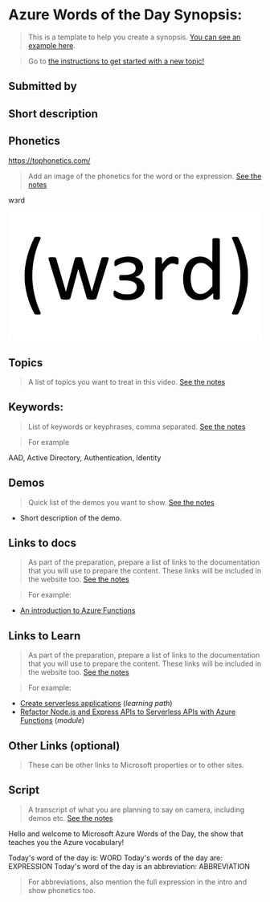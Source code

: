 # Azure Words of the Day Synopsis: <!-- TOPIC -->

> This is a template to help you create a synopsis. [You can see an example here](https://github.com/lbugnion/wordsoftheday-md/blob/master/synopsis/aad.md).

> Go to [the instructions to get started with a new topic!](https://github.com/lbugnion/wordsoftheday-md/blob/master/instructions/contributing-synopsis.md)

## Submitted by

<!-- ENTER YOUR NAME HERE -->

<!-- ENTER YOUR EMAIL HERE -->

<!-- ENTER YOUR TWITTER NAME HERE -->

## Short description

<!-- ENTER A SHORT DESCRIPTION HERE -->

## Phonetics

https://tophonetics.com/

> Add an image of the phonetics for the word or the expression.
> [See the notes](https://github.com/lbugnion/wordsoftheday-md/blob/master/instructions/synopsis-template-notes.md#phonetics)

wɜrd

![Phonetics image](images/WORD/Phonetics.png)

## Topics

> A list of topics you want to treat in this video.
> [See the notes](https://github.com/lbugnion/wordsoftheday-md/blob/master/instructions/synopsis-template-notes.md#topics)

## Keywords:

> List of keywords or keyphrases, comma separated.
> [See the notes](https://github.com/lbugnion/wordsoftheday-md/blob/master/instructions/synopsis-template-notes.md#keywords)

> For example

AAD, Active Directory, Authentication, Identity

## Demos

> Quick list of the demos you want to show.
> [See the notes](https://github.com/lbugnion/wordsoftheday-md/blob/master/instructions/synopsis-template-notes.md#demos)

- Short description of the demo.

## Links to docs

> As part of the preparation, prepare a list of links to the documentation that you will use to prepare the content. These links will be included in the website too.
> [See the notes](https://github.com/lbugnion/wordsoftheday-md/blob/master/instructions/synopsis-template-notes.md#docs)

>For example:

- [An introduction to Azure Functions](https://docs.microsoft.com/en-us/azure/azure-functions/functions-overview)

## Links to Learn

> As part of the preparation, prepare a list of links to the documentation that you will use to prepare the content. These links will be included in the website too.
> [See the notes](https://github.com/lbugnion/wordsoftheday-md/blob/master/instructions/synopsis-template-notes.md#learn)

>For example:

- [Create serverless applications](https://docs.microsoft.com/en-us/learn/paths/create-serverless-applications) (*learning path*)
- [Refactor Node.js and Express APIs to Serverless APIs with Azure Functions](https://docs.microsoft.com/en-us/learn/modules/shift-nodejs-express-apis-serverless) (*module*)

## Other Links (optional)

> These can be other links to Microsoft properties or to other sites.

## Script

> A transcript of what you are planning to say on camera, including demos etc. 
> [See the notes](https://github.com/lbugnion/wordsoftheday-md/blob/master/instructions/synopsis-template-notes.md#script)

Hello and welcome to Microsoft Azure Words of the Day, the show that teaches you the Azure vocabulary!

Today's word of the day is: WORD
Today's words of the day are: EXPRESSION
Today's word of the day is an abbreviation: ABBREVIATION

> For abbreviations, also mention the full expression in the intro and show phonetics too.
